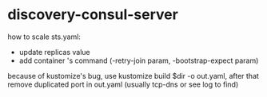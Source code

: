 # discovery-consul-server

how to scale sts.yaml:
  - update replicas value
  - add container 's command (-retry-join param, -bootstrap-expect param)

because of kustomize's bug, use kustomize build $dir -o out.yaml, after that remove duplicated port in out.yaml (usually tcp-dns or see log to find)